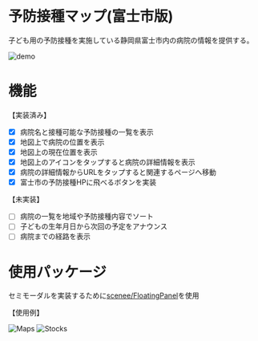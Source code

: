 # 予防接種マップ(富士市版)

子ども用の予防接種を実施している静岡県富士市内の病院の情報を提供する。

![demo](https://github.com/YukiIwamaTMC/swift_project_vaccinationsMap/blob/main/assets/demoGif.gif)

# 機能

【実装済み】
- [x] 病院名と接種可能な予防接種の一覧を表示
- [x] 地図上で病院の位置を表示
- [x] 地図上の現在位置を表示
- [x] 地図上のアイコンをタップすると病院の詳細情報を表示
- [x] 病院の詳細情報からURLをタップすると関連するページへ移動
- [x] 富士市の予防接種HPに飛べるボタンを実装

【未実装】
- [ ] 病院の一覧を地域や予防接種内容でソート
- [ ] 子どもの生年月日から次回の予定をアナウンス
- [ ] 病院までの経路を表示

# 使用パッケージ

セミモーダルを実装するために[scenee/FloatingPanel](https://github.com/scenee/FloatingPanel)を使用

【使用例】

![Maps](https://github.com/YukiIwamaTMC/swift_project_vaccinationsMap/blob/main/assets/maps.gif)
![Stocks](https://github.com/YukiIwamaTMC/swift_project_vaccinationsMap/blob/main/assets/stocks.gif)

